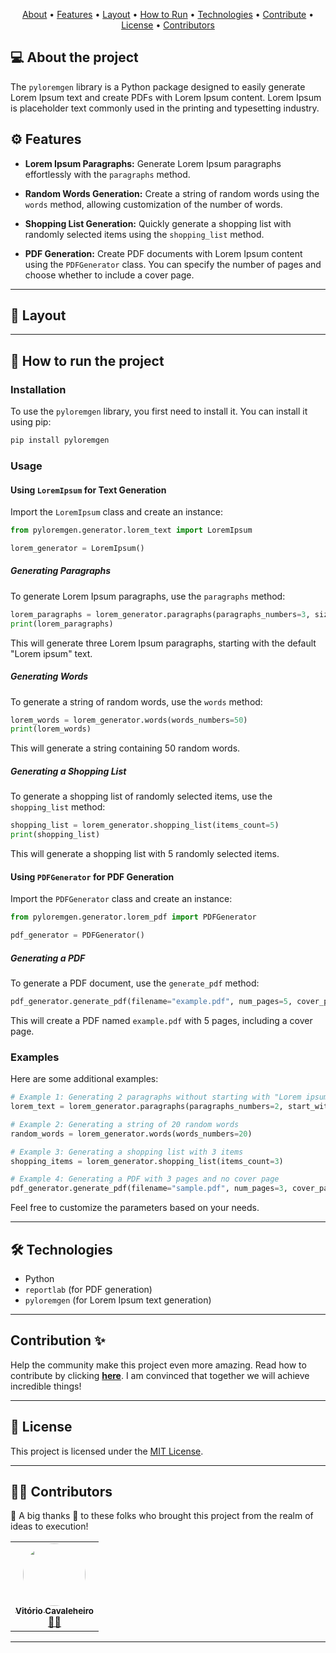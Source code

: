 <p align="center">
 <a href="#-about-the-project">About</a> •
 <a href="#-features">Features</a> •
 <a href="#-layout">Layout</a> • 
 <a href="#-how-to-run-the-project">How to Run</a> • 
 <a href="#-technologies">Technologies</a> • 
 <a href="#-how-to-contribute-to-the-project">Contribute</a> • 
 <a href="#user-content--license">License</a> • 
 <a href="#-contributors">Contributors</a>
</p>

## 💻 About the project

The `pyloremgen` library is a Python package designed to easily generate Lorem Ipsum text and create PDFs with Lorem Ipsum content. Lorem Ipsum is placeholder text commonly used in the printing and typesetting industry.

## ⚙️ Features

- **Lorem Ipsum Paragraphs:** Generate Lorem Ipsum paragraphs effortlessly with the `paragraphs` method.

- **Random Words Generation:** Create a string of random words using the `words` method, allowing customization of the number of words.

- **Shopping List Generation:** Quickly generate a shopping list with randomly selected items using the `shopping_list` method.

- **PDF Generation:** Create PDF documents with Lorem Ipsum content using the `PDFGenerator` class. You can specify the number of pages and choose whether to include a cover page.

---

## 🎨 Layout

---

## 🚀 How to run the project

### Installation

To use the `pyloremgen` library, you first need to install it. You can install it using pip:

```bash
pip install pyloremgen
```

### Usage

#### Using `LoremIpsum` for Text Generation

Import the `LoremIpsum` class and create an instance:

```python
from pyloremgen.generator.lorem_text import LoremIpsum

lorem_generator = LoremIpsum()
```

##### Generating Paragraphs

To generate Lorem Ipsum paragraphs, use the `paragraphs` method:

```python
lorem_paragraphs = lorem_generator.paragraphs(paragraphs_numbers=3, size="medium", start_with_lorem_ipsum=True)
print(lorem_paragraphs)
```

This will generate three Lorem Ipsum paragraphs, starting with the default "Lorem ipsum" text.

##### Generating Words

To generate a string of random words, use the `words` method:

```python
lorem_words = lorem_generator.words(words_numbers=50)
print(lorem_words)
```

This will generate a string containing 50 random words.

##### Generating a Shopping List

To generate a shopping list of randomly selected items, use the `shopping_list` method:

```python
shopping_list = lorem_generator.shopping_list(items_count=5)
print(shopping_list)
```

This will generate a shopping list with 5 randomly selected items.

#### Using `PDFGenerator` for PDF Generation

Import the `PDFGenerator` class and create an instance:

```python
from pyloremgen.generator.lorem_pdf import PDFGenerator

pdf_generator = PDFGenerator()
```

##### Generating a PDF

To generate a PDF document, use the `generate_pdf` method:

```python
pdf_generator.generate_pdf(filename="example.pdf", num_pages=5, cover_page_count=True)
```

This will create a PDF named `example.pdf` with 5 pages, including a cover page.

### Examples

Here are some additional examples:

```python
# Example 1: Generating 2 paragraphs without starting with "Lorem ipsum"
lorem_text = lorem_generator.paragraphs(paragraphs_numbers=2, start_with_lorem_ipsum=False)

# Example 2: Generating a string of 20 random words
random_words = lorem_generator.words(words_numbers=20)

# Example 3: Generating a shopping list with 3 items
shopping_items = lorem_generator.shopping_list(items_count=3)

# Example 4: Generating a PDF with 3 pages and no cover page
pdf_generator.generate_pdf(filename="sample.pdf", num_pages=3, cover_page_count=False)
```

Feel free to customize the parameters based on your needs.

---

## 🛠 Technologies

- Python
- `reportlab` (for PDF generation)
- `pyloremgen` (for Lorem Ipsum text generation)

---

## Contribution ✨

Help the community make this project even more amazing. Read how to contribute by clicking **[here](https://github.com/oVitorio/.github/blob/main/CONTRIBUTING.md)**. I am convinced that together we will achieve incredible things!

---

## 📝 License

This project is licensed under the [MIT License](./LICENSE).

---

## 👨‍💻 Contributors

💜 A big thanks 👏 to these folks who brought this project from the realm of ideas to execution!

<table>
  <tr>
    <td align="center"><a href="https://github.com/oVitorio"><img style="border-radius: 50%;" src="https://avatars.githubusercontent.com/u/88901960?v=4" width="100px;" alt=""/><br /><sub><b>Vitório Cavaleheiro</b></sub></a><br /><a href="https://github.com/oVitorio" title="github-oVitorio">👨‍🚀</a>
    </td> 
  </tr>
</table>

---